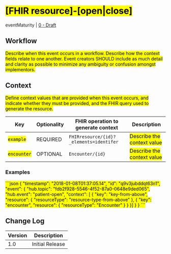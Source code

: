 # <mark>[FHIR resource]-[open|close]</mark>

eventMaturity | [0 - Draft](../../specification/1.0/#event-maturity-model)

## Workflow

<mark>Describe when this event occurs in a workflow. Describe how the context fields relate to one another. Event creators SHOULD include as much detail and clarity as possible to minimize any ambiguity or confusion amongst implementors.</mark>

## Context

<mark>Define context values that are provided when this event occurs, and indicate whether they must be provided, and the FHIR query used to generate the resource. </mark>

Key | Optionality | FHIR operation to generate context | Description
----- | -------- | ---- | ---- 
<mark>`example`</mark> | REQUIRED | `FHIRresource/{id}?_elements=identifer` | <mark>Describe the context value</mark>
<mark>`encounter`</mark> | OPTIONAL | `Encounter/{id}` | <mark>Describe the context value</mark>

### Examples

<mark>
```json
{
  "timestamp": "2018-01-08T01:37:05.14",
  "id": "q9v3jubddqt63n1",
  "event": {
    "hub.topic": "fdb2f928-5546-4f52-87a0-0648e9ded065",
    "hub.event": "patient-open",
    "context": [
    {
      "key": "key-from-above",
      "resource": {
        "resourceType": "resource-type-from-above"
    },
    {
      "key": "encounter",
      "resource": {
        "resourceType": "Encounter"
      } 
    }
  }]
  }
}
```
</mark>

## Change Log

Version | Description
---- | ----
1.0 | Initial Release
